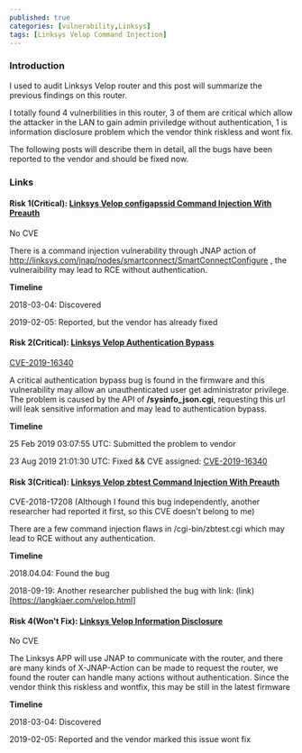```yaml
---
published: true
categories: [vulnerability,Linksys]
tags: [Linksys Velop Command Injection]
---
```


### Introduction
I used to audit Linksys Velop router and this post will summarize the previous findings on this router. 

I totally found 4 vulnerbilities in this router, 3 of them are critical which allow the attacker in the LAN to gain admin priviledge without authentication, 1 is information disclosure problem which the vendor think riskless and wont fix.

The following posts will describe them in detail, all the bugs have been reported to the vendor and should be fixed now.

### Links
#### Risk 1(Critical): [Linksys Velop configapssid Command Injection With Preauth](https://puzzor.github.io/Linksys-Velop-configApSsid-command-injection-with-preauth)

No CVE

There is a command injection vulnerability through JNAP action of http://linksys.com/jnap/nodes/smartconnect/SmartConnectConfigure , the vulneraibility may lead to RCE without authentication.

**Timeline**

2018-03-04: Discovered

2019-02-05: Reported, but the vendor has already fixed

#### Risk 2(Critical): [Linksys Velop Authentication Bypass](https://puzzor.github.io/Linksys-Velop-Authentication-bypass)

[CVE-2019-16340](https://cve.mitre.org/cgi-bin/cvename.cgi?name=CVE-2019-16340)

A critical authentication bypass bug is found in the firmware and this vulnerability may allow an unauthenticated user get administrator privilege. The problem is caused by the API of **/sysinfo_json.cgi**, requesting this url will leak sensitive information and may lead to authentication bypass.

**Timeline**

25 Feb 2019 03:07:55 UTC: Submitted the problem to vendor

23 Aug 2019 21:01:30 UTC: Fixed && CVE assigned: [CVE-2019-16340](https://cve.mitre.org/cgi-bin/cvename.cgi?name=CVE-2019-16340)

#### Risk 3(Critical): [Linksys Velop zbtest Command Injection With Preauth](https://puzzor.github.io/Linksys-Velop-zbtest-command-injection)

CVE-2018-17208 (Although I found this bug independently, another researcher had reported it first, so this CVE doesn't belong to me)

There are a few command injection flaws in /cgi-bin/zbtest.cgi which may lead to RCE without any authentication.

**Timeline**

2018.04.04: Found the bug

2018-09-19: Another researcher published the bug with link: (link)[https://langkjaer.com/velop.html]

#### Risk 4(Won't Fix): [Linksys Velop Information Disclosure](https://puzzor.github.io/Linksys-Velop-Information-Leak)

No CVE

The Linksys APP will use JNAP to communicate with the router, and  there are many kinds of X-JNAP-Action can be made to request the router, we found the router can handle many actions without authentication. Since the vendor think this riskless and wontfix, this may be still in the latest firmware

**Timeline**

2018-03-04: Discovered

2019-02-05: Reported and the vendor marked this issue wont fix